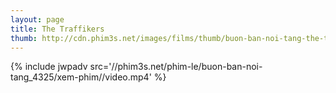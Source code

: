 ```yaml
---
layout: page
title: The Traffikers
thumb: http://cdn.phim3s.net/images/films/thumb/buon-ban-noi-tang-the-traffikers-2013.jpg
---
```

{% include jwpadv src='//phim3s.net/phim-le/buon-ban-noi-tang_4325/xem-phim//video.mp4' %}